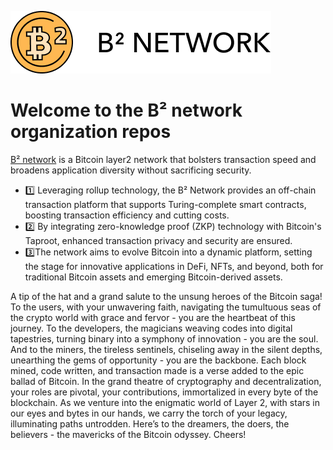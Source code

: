 ![banner](https://github.com/b2network/.github/blob/main/Group%20449.png)
# Welcome to the B² network organization repos
[B² network](https://www.bsquared.network/) is a Bitcoin layer2 network that bolsters transaction speed and broadens application diversity without sacrificing
security.
- 1️⃣ Leveraging rollup technology, the B² Network provides an off-chain transaction platform that supports Turing-complete smart contracts, boosting transaction efficiency and cutting costs.
- 2️⃣ By integrating zero-knowledge proof (ZKP) technology with Bitcoin's Taproot, enhanced transaction privacy and security are ensured.
- 3️⃣The network aims to evolve Bitcoin into a dynamic platform, setting the stage for innovative applications in DeFi, NFTs, and beyond, both for traditional Bitcoin assets and emerging Bitcoin-derived assets.

A tip of the hat and a grand salute to the unsung heroes of the Bitcoin saga! To the users, with your unwavering faith,
navigating the tumultuous seas of the crypto world with grace and fervor - you are the heartbeat of this journey. To
the developers, the magicians weaving codes into digital tapestries, turning binary into a symphony of innovation -
you are the soul. And to the miners, the tireless sentinels, chiseling away in the silent depths, unearthing the gems of
opportunity - you are the backbone. Each block mined, code written, and transaction made is a verse added to the epic
ballad of Bitcoin. In the grand theatre of cryptography and decentralization, your roles are pivotal, your contributions,
immortalized in every byte of the blockchain. As we venture into the enigmatic world of Layer 2, with stars in our eyes
and bytes in our hands, we carry the torch of your legacy, illuminating paths untrodden. Here’s to the dreamers, the
doers, the believers - the mavericks of the Bitcoin odyssey. Cheers!
